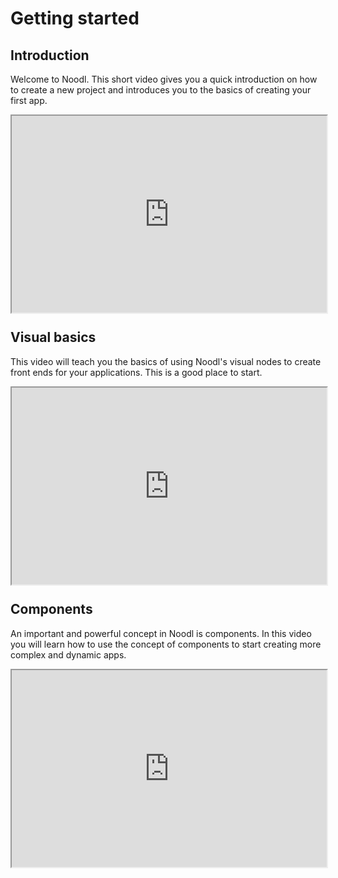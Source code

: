 # Getting started

## Introduction

Welcome to Noodl. This short video gives you a quick introduction on how to create a new project and introduces you to the basics of creating your first app.

<div style="padding:62.5% 0 0 0;position:relative;"><iframe width="100%" height="100%" src="https://www.youtube.com/embed/gDrCCpZqkMc" style="position:absolute;top:0;left:0; frameborder="0" allow="accelerometer; autoplay; encrypted-media; gyroscope; picture-in-picture" allowfullscreen></iframe>
</iframe></div>

## Visual basics

This video will teach you the basics of using Noodl's visual nodes to create front ends for your applications. This is a good place to start.

<div style="padding:62.5% 0 0 0;position:relative;"><iframe width="100%" height="100%" src="https://www.youtube.com/embed/mqTUH_ARRRk" style="position:absolute;top:0;left:0; frameborder="0" allow="accelerometer; autoplay; encrypted-media; gyroscope; picture-in-picture" allowfullscreen></iframe>
</iframe></div>

<!--<div style="padding:62.5% 0 0 0;position:relative;"><iframe src="https://player.vimeo.com/video/333294311" style="position:absolute;top:0;left:0;width:100%;height:100%;" frameborder="0" allow="autoplay; fullscreen" allowfullscreen></iframe></div><script src="https://player.vimeo.com/api/player.js"></script>-->

## Components

An important and powerful concept in Noodl is components. In this video you will learn how to use the concept of components to start creating more complex and dynamic apps.

<div style="padding:62.5% 0 0 0;position:relative;"><iframe width="100%" height="100%" src="https://www.youtube.com/embed/CHNkg4WMFF0" style="position:absolute;top:0;left:0; frameborder="0" allow="accelerometer; autoplay; encrypted-media; gyroscope; picture-in-picture" allowfullscreen></iframe>
</iframe></div>
<!--<div style="padding:62.5% 0 0 0;position:relative;"><iframe src="https://player.vimeo.com/video/333294342" style="position:absolute;top:0;left:0;width:100%;height:100%;" frameborder="0" allow="autoplay; fullscreen" allowfullscreen></iframe></div><script src="https://player.vimeo.com/api/player.js"></script>-->
